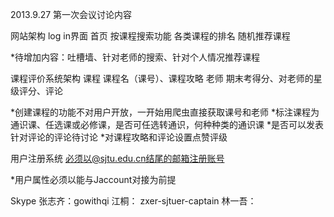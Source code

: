 2013.9.27 第一次会议讨论内容


网站架构
log in界面
首页
		按课程搜索功能
		各类课程的排名
		随机推荐课程

*待增加内容：吐槽墙、针对老师的搜索、针对个人情况推荐课程



课程评价系统架构
	课程
		课程名（课号）、课程攻略
	老师
		期末考得分、对老师的星级评分、评论

*创建课程的功能不对用户开放，一开始用爬虫直接获取课号和老师
*标注课程为通识课、任选课或必修课，是否可任选转通识，何种种类的通识课
*是否可以发表针对评论的评论待讨论
*对课程攻略和评论设置点赞评级



用户注册系统
	必须以@sjtu.edu.cn结尾的邮箱注册账号

*用户属性必须以能与Jaccount对接为前提



Skype
张志齐：gowithqi
江桐：  zxer-sjtuer-captain
林一吾：
